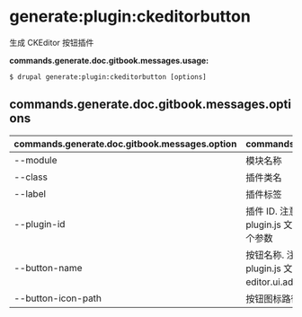 # generate:plugin:ckeditorbutton
生成 CKEditor 按钮插件

**commands.generate.doc.gitbook.messages.usage:**
```
$ drupal generate:plugin:ckeditorbutton [options]
```

## commands.generate.doc.gitbook.messages.options
commands.generate.doc.gitbook.messages.option | commands.generate.doc.gitbook.messages.details
-------|-------------
--module | 模块名称
--class | 插件类名
--label | 插件标签
--plugin-id | 插件 ID. 注意: 这与 CKEditor 插件名称对应. 它是 plugin.js 文件中 CKEDITOR.plugins.add() 函数的第一个参数
--button-name | 按钮名称. 注意: 这与 CKEditor 按钮名称相对应. 它是 plugin.js 文件中 editor.ui.addButton() 或 editor.ui.addRichCombo() 函数的第一个参数
--button-icon-path | 按钮图标路径. 这个路径是按钮图标或图像的路径
